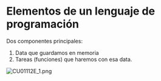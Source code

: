 # Elementos de un lenguaje de programación

Dos componentes principales:
1. Data que guardamos en memoria
2. Tareas (funciones) que haremos con esa data.

![CU01112E_1.png](https://static.platzi.com/media/user_upload/CU01112E_1-f9d2b6fc-f60c-4bf4-a61d-6bf9df36b268.jpg)